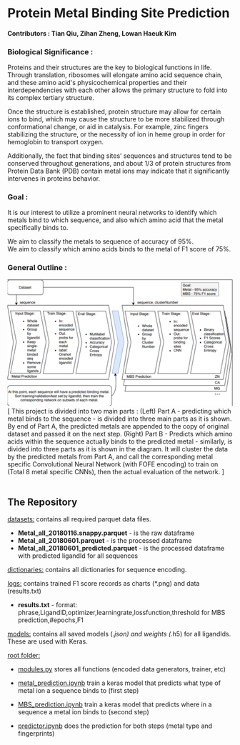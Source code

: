 # Protein Metal Binding Site Prediction
#### Contributors : Tian Qiu, Zihan Zheng, Lowan Haeuk Kim
### Biological Significance :
Proteins and their structures are the key to biological functions in life.
Through translation, ribosomes will elongate amino acid sequence chain, and
these amino acid's physicochemical properties and their interdependencies
with each other allows the primary structure to fold into its complex tertiary
structure.

Once the structure is established, protein structure may allow for certain ions
to bind, which may cause the structure to be more stabilized through
conformational change, or aid in catalysis. For example, zinc fingers
stabilizing the structure, or the necessity of ion in heme group in order for
hemoglobin to transport oxygen.

Additionally, the fact that binding sites’ sequences and structures tend to be
conserved throughout generations, and about 1/3 of protein structures from
Protein Data Bank (PDB) contain metal ions may indicate that it significantly
intervenes in proteins behavior.

### Goal :
It is our interest to utilize a prominent neural networks to identify which
metals bind to which sequence, and also which amino acid that the metal
specifically binds to.

We aim to classify the metals to sequence of accuracy of 95%. <br>
We aim to classify which amino acids binds to the metal of F1 score of 75%.

### General Outline :
![Diagram Of The Workflow](Workflow_Chart.png)
[ This project is divided into two main parts : (Left) Part A - predicting which
metal binds to the sequence - is divided into three main parts as it is shown.
By end of Part A, the predicted metals are appended to the copy of original
dataset and passed it on the next step. (Right) Part B - Predicts which
amino acids within the sequence actually binds to the predicted metal -
similarly, is divided into three parts as it is shown in the diagram. It will
cluster the data by the predicted metals from Part A, and call the corresponding
metal specific Convolutional Neural Network (with FOFE encoding) to train on
(Total 8 metal specific CNNs), then the actual evaluation of the network. ]
<br><br>
## The Repository
[datasets:](https://github.com/sbl-sdsc/metal-binding-prediction/tree/master/datasets) contains all required parquet data files. 
* **Metal_all_20180116.snappy.parquet** - is the raw dataframe
* **Metal_all_20180601.parquet** - is the processed dataframe 
* **Metal_all_20180601_predicted.parquet** - is the processed dataframe with predicted ligandId for all sequences

[dictionaries:](https://github.com/sbl-sdsc/metal-binding-prediction/tree/master/dictionaries) contains all dictionaries for sequence encoding.

[logs:](https://github.com/sbl-sdsc/metal-binding-prediction/tree/master/logs) contains trained F1 score records as charts (*.png) and data (results.txt)
* **results.txt** - format: phrase,LigandID,optimizer,learningrate,lossfunction,threshold for MBS prediction,#epochs,F1

[models:](https://github.com/sbl-sdsc/metal-binding-prediction/tree/master/models) contains all saved models (*.json) and weights (*.h5) for all ligandIds. These are used with Keras.

[root folder:](https://github.com/sbl-sdsc/metal-binding-prediction)
* [modules.py](https://github.com/sbl-sdsc/metal-binding-prediction/blob/master/modules.py) stores all functions (encoded data generators, trainer, etc)

* [metal_prediction.ipynb](https://github.com/sbl-sdsc/metal-binding-prediction/blob/master/metal_prediction.ipynb) train a keras model that predicts what type of metal ion a sequence binds to (first step)

* [MBS_prediction.ipynb](https://github.com/sbl-sdsc/metal-binding-prediction/blob/master/MBS_prediction.ipynb) train a keras model that predicts where in a sequence a metal ion binds to (second step)
	
* [predictor.ipynb](https://github.com/sbl-sdsc/metal-binding-prediction/blob/master/predictor.ipynb) does the prediction for both steps (metal type and fingerprints)





